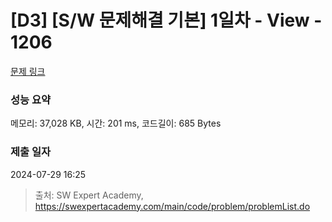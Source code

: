 # [D3] [S/W 문제해결 기본] 1일차 - View - 1206 

[문제 링크](https://swexpertacademy.com/main/code/problem/problemDetail.do?contestProbId=AV134DPqAA8CFAYh) 

### 성능 요약

메모리: 37,028 KB, 시간: 201 ms, 코드길이: 685 Bytes

### 제출 일자

2024-07-29 16:25



> 출처: SW Expert Academy, https://swexpertacademy.com/main/code/problem/problemList.do